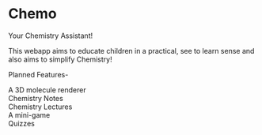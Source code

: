 # Chemo
Your Chemistry Assistant!

This webapp aims to educate children in a practical, see to learn sense and also aims to simplify Chemistry!

Planned Features-

A 3D molecule renderer <br>
Chemistry Notes <br>
Chemistry Lectures <br>
A mini-game <br>
Quizzes <br>


